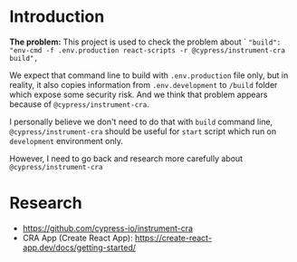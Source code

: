 # Introduction

__The problem:__
This project is used to check the problem about `
```"build": "env-cmd -f .env.production react-scripts -r @cypress/instrument-cra build",```

We expect that command line to build with `.env.production` file only, but in reality, it also copies information from `.env.development` to `/build` folder which expose some security risk.
And we think that problem appears because of `@cypress/instrument-cra`.

I personally believe we don't need to do that with `build` command line, `@cypress/instrument-cra` should be useful for `start` script which run on `development` environment only.

However, I need to go back and research more carefully about `@cypress/instrument-cra`

# Research

- https://github.com/cypress-io/instrument-cra
- CRA App (Create React App): https://create-react-app.dev/docs/getting-started/

